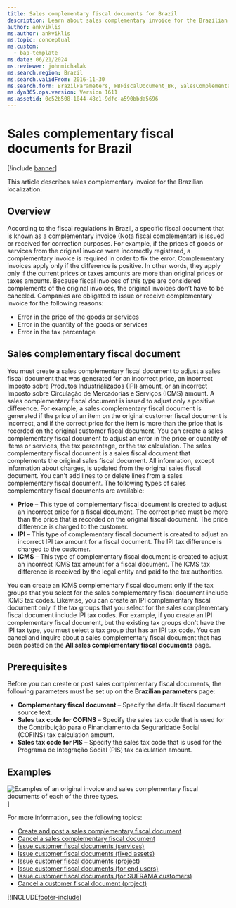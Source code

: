```yaml
---
title: Sales complementary fiscal documents for Brazil
description: Learn about sales complementary invoice for the Brazilian localization, including prerequisites, examples, and an outline on sales complementary fiscal documents.
author: ankviklis
ms.author: ankviklis
ms.topic: conceptual
ms.custom: 
  - bap-template
ms.date: 06/21/2024
ms.reviewer: johnmichalak
ms.search.region: Brazil
ms.search.validFrom: 2016-11-30
ms.search.form: BrazilParameters, FBFiscalDocument_BR, SalesComplementaryInvoice, SalesComplementaryInvoiceCancel_BR, SalesComplementaryInvoiceListPage
ms.dyn365.ops.version: Version 1611
ms.assetid: 0c52b508-1044-48c1-9dfc-a590bbda5696
---
```


# Sales complementary fiscal documents for Brazil

[!include [banner](../../includes/banner.md)]

This article describes sales complementary invoice for the Brazilian localization.

## Overview

According to the fiscal regulations in Brazil, a specific fiscal document that is known as a complementary invoice (Nota fiscal complementar) is issued or received for correction purposes. For example, if the prices of goods or services from the original invoice were incorrectly registered, a complementary invoice is required in order to fix the error. Complementary invoices apply only if the difference is positive. In other words, they apply only if the current prices or taxes amounts are more than original prices or taxes amounts. Because fiscal invoices of this type are considered complements of the original invoices, the original invoices don’t have to be canceled. Companies are obligated to issue or receive complementary invoice for the following reasons:

-   Error in the price of the goods or services
-   Error in the quantity of the goods or services
-   Error in the tax percentage

## Sales complementary fiscal document
You must create a sales complementary fiscal document to adjust a sales fiscal document that was generated for an incorrect price, an incorrect Imposto sobre Produtos Industrializados (IPI) amount, or an incorrect Imposto sobre Circulação de Mercadorias e Serviços (ICMS) amount. A sales complementary fiscal document is issued to adjust only a positive difference. For example, a sales complementary fiscal document is generated if the price of an item on the original customer fiscal document is incorrect, and if the correct price for the item is more than the price that is recorded on the original customer fiscal document. You can create a sales complementary fiscal document to adjust an error in the price or quantity of items or services, the tax percentage, or the tax calculation. The sales complementary fiscal document is a sales fiscal document that complements the original sales fiscal document. All information, except information about charges, is updated from the original sales fiscal document. You can't add lines to or delete lines from a sales complementary fiscal document. The following types of sales complementary fiscal documents are available:

-   **Price** – This type of complementary fiscal document is created to adjust an incorrect price for a fiscal document. The correct price must be more than the price that is recorded on the original fiscal document. The price difference is charged to the customer.
-   **IPI** – This type of complementary fiscal document is created to adjust an incorrect IPI tax amount for a fiscal document. The IPI tax difference is charged to the customer.
-   **ICMS** – This type of complementary fiscal document is created to adjust an incorrect ICMS tax amount for a fiscal document. The ICMS tax difference is received by the legal entity and paid to the tax authorities.

You can create an ICMS complementary fiscal document only if the tax groups that you select for the sales complementary fiscal document include ICMS tax codes. Likewise, you can create an IPI complementary fiscal document only if the tax groups that you select for the sales complementary fiscal document include IPI tax codes. For example, if you create an IPI complementary fiscal document, but the existing tax groups don't have the IPI tax type, you must select a tax group that has an IPI tax code. You can cancel and inquire about a sales complementary fiscal document that has been posted on the **All sales complementary fiscal documents** page.

## Prerequisites
Before you can create or post sales complementary fiscal documents, the following parameters must be set up on the **Brazilian parameters** page:

-   **Complementary fiscal document** – Specify the default fiscal document source text.
-   **Sales tax code for COFINS** – Specify the sales tax code that is used for the Contribuição para o Financiamento da Seguraridade Social (COFINS) tax calculation amount.
-   **Sales tax code for PIS** – Specify the sales tax code that is used for the Programa de Integração Social (PIS) tax calculation amount.

## Examples
![Examples of an original invoice and sales complementary fiscal documents of each of the three types.](../media/salescomplementary-1024x409.png)]

For more information, see the following topics:

 - [Create and post a sales complementary fiscal document](br-00052-1-create-post-sales-complementary-fiscal-documents.md)
 - [Cancel a sales complementary fiscal document](br-00052-2-cancel-sales-complementary-fiscal-document.md)
 - [Issue customer fiscal documents (services)](br-00084-issuing-customer-fiscal-documents-services.md)
 - [Issue customer fiscal documents (fixed assets)](br-00085-issuing-customer-fiscal-documents-fixed-assets.md)
 - [Issue customer fiscal documents (project)](br-00086-issuing-customer-fiscal-documents-project.md)
 - [Issue customer fiscal documents (for end users)](br-00087-issuing-customer-fiscal-documents-end-user.md)
 - [Issue customer fiscal documents (for SUFRAMA customers)](br-00088-issuing-customer-fiscal-documents-suframa-customers.md)
 - [Cancel a customer fiscal document (project)](br-00092-cancel-customer-fiscal-document-project.md)




[!INCLUDE[footer-include](../../../includes/footer-banner.md)]
